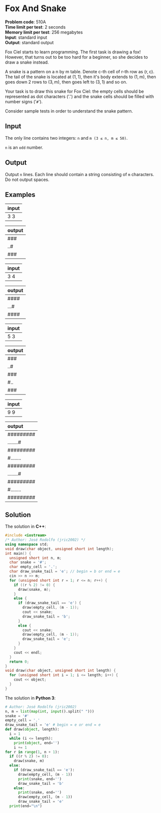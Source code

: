 # Fox And Snake
**Problem code**: 510A  
**Time limit per test**: 2 seconds  
**Memory limit per test**: 256 megabytes  
**Input**: standard input  
**Output**: standard output  

Fox Ciel starts to learn programming. The first task is drawing a fox! However, that turns out to be too hard for a beginner, so she decides to draw a snake instead.

A snake is a pattern on a n by m table. Denote c-th cell of r-th row as (r, c). The tail of the snake is located at (1, 1), then it's body extends to (1, m), then goes down 2 rows to (3, m), then goes left to (3, 1) and so on.

Your task is to draw this snake for Fox Ciel: the empty cells should be represented as dot characters ('.') and the snake cells should be filled with number signs ('`#`').

Consider sample tests in order to understand the snake pattern.

## Input
The only line contains two integers: `n` and `m (3 ≤ n, m ≤ 50)`.

`n` is an `odd` number.

## Output
Output `n` lines. Each line should contain a string consisting of `m` characters. Do not output spaces.

## Examples
| input |
| :--- |
| 3 3 |

| output |
| :--- |
| ### |
| ..# |
| ### |

| input |
| :--- |
| 3 4 |

| output |
| :--- |
| #### |
| ...# |
| #### |

| input |
| :--- |
| 5 3 |

| output |
| :--- |
| ### |
| ..# |
| ### |
| #.. |
| ### |

| input |
| :--- |
| 9 9 |

| output |
| :--- |
| ######### |
| ........# |
| ######### |
| #........ |
| ######### |
| ........# |
| ######### |
| #........ |
| ######### |

## Solution
The solution in **C++**:
```cpp
#include <iostream>
/* Author: José Rodolfo (jric2002) */
using namespace std;
void draw(char object, unsigned short int length);
int main() {
  unsigned short int n, m;
  char snake = '#';
  char empty_cell = '.';
  char draw_snake_tail = 'e'; // begin = b or end = e
  cin >> n >> m;
  for (unsigned short int r = 1; r <= n; r++) {
    if ((r % 2) != 0) {
      draw(snake, m);
    }
    else {
      if (draw_snake_tail == 'e') {
        draw(empty_cell, (m - 1));
        cout << snake;
        draw_snake_tail = 'b';
      }
      else {
        cout << snake;
        draw(empty_cell, (m - 1));
        draw_snake_tail = 'e';
      }
    }
    cout << endl;
  }
  return 0;
}
void draw(char object, unsigned short int length) {
  for (unsigned short int i = 1; i <= length; i++) {
    cout << object;
  }
}
```

The solution in **Python 3**:
```python
# Author: José Rodolfo (jric2002)
n, m = list(map(int, input().split(" ")))
snake = '#'
empty_cell = '.'
draw_snake_tail = 'e' # begin = e or end = e
def draw(object, length):
  i = 1
  while (i <= length):
    print(object, end='')
    i += 1
for r in range(1, n + 1):
  if ((r % 2) != 0):
    draw(snake, m)
  else:
    if (draw_snake_tail == 'e'):
      draw(empty_cell, (m - 1))
      print(snake, end='')
      draw_snake_tail = 'b'
    else:
      print(snake, end='')
      draw(empty_cell, (m - 1))
      draw_snake_tail = 'e'
  print(end="\n")
```